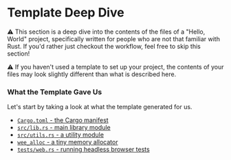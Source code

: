 # Template Deep Dive

⚠️ This section is a deep dive into the contents of the files of a "Hello, World" project,
specifically written for people who are not that familiar with Rust. If you'd rather just
checkout the workflow, feel free to skip this section!

⚠️ If you haven't used a template to set up your project, the contents of your files
may look slightly different than what is described here.

### What the Template Gave Us

Let's start by taking a look at what the template generated for us.

- [`Cargo.toml` - the Cargo manifest](./cargo-toml.html)
- [`src/lib.rs` - main library module](./src-lib-rs.html)
- [`src/utils.rs` - a utility module](./src-utils-rs.html)
- [`wee_alloc` - a tiny memory allocator](./wee_alloc.html)
- [`tests/web.rs` - running headless browser tests](./tests-web-rs.html)
